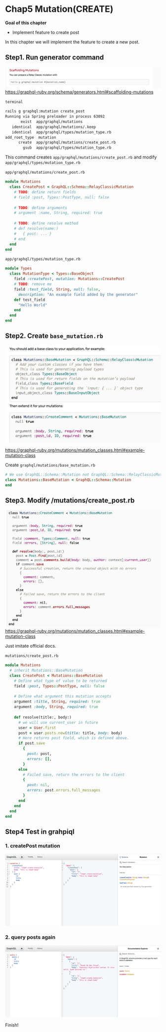 # Chap5 Mutation(CREATE)
**Goal of this chapter** 
- Implement feature to create post

In this chapter we will implement the feature to create a new post.

## Step1. Run generator command

![01](./docs/img/05-mutation-create/01.png)
https://graphql-ruby.org/schema/generators.html#scaffolding-mutations

`terminal`
```bash
rails g graphql:mutation create_post
Running via Spring preloader in process 63092
       exist  app/graphql/mutations
   identical  app/graphql/mutations/.keep
   identical  app/graphql/types/mutation_type.rb
add_root_type  mutation
      create  app/graphql/mutations/create_post.rb
        gsub  app/graphql/types/mutation_type.rb
```

This command creates `app/graphql/mutations/create_post.rb` and modify `app/graphql/types/mutation_type.rb`

`app/graphql/mutations/create_post.rb`
```ruby
module Mutations
  class CreatePost < GraphQL::Schema::RelayClassicMutation
    # TODO: define return fields
    # field :post, Types::PostType, null: false

    # TODO: define arguments
    # argument :name, String, required: true

    # TODO: define resolve method
    # def resolve(name:)
    #   { post: ... }
    # end
  end
end
```

`app/graphql/types/mutation_type.rb`
```ruby
module Types
  class MutationType < Types::BaseObject
    field :createPost, mutation: Mutations::CreatePost
    # TODO: remove me
    field :test_field, String, null: false,
      description: "An example field added by the generator"
    def test_field
      "Hello World"
    end
  end
end
```

## Step2. Create `base_mutation.rb`

![02](./docs/img/05-mutation-create/02.png)

https://graphql-ruby.org/mutations/mutation_classes.html#example-mutation-class

Create `graphql/mutations/base_mutation.rb`

```ruby
# We use GraphQL::Schema::Mutation not GraphQL::Schema::RelayClassicMutation# Because I use apollo-client
class Mutations::BaseMutation < GraphQL::Schema::Mutation
end
```

## Step3. Modify /mutations/create_post.rb

![03](./docs/img/05-mutation-create/03.png)
https://graphql-ruby.org/mutations/mutation_classes.html#example-mutation-class

Just imitate official docs.

`mutations/create_post.rb`
```ruby
module Mutations
  # inherit Mutations::BaseMutation
  class CreatePost < Mutations::BaseMutation
    # Define what type of value to be returned
    field :post, Types::PostType, null: false

    # Define what argument this mutation accepts
    argument :title, String, required: true
    argument :body, String, required: true

    def resolve(title:, body:)
      # we will use current_user in future
      user = User.first
      post = user.posts.new(title: title, body: body)
      # Here returns post field, which is defined above.
      if post.save
        {
          post: post,
          errors: [],
        }
      else
        # Failed save, return the errors to the client
        {
          post: nil,
          errors: post.errors.full_messages
        }
      end
    end
  end
end
```

## Step4 Test in grahpiql
### 1. createPost mutation
![04](./docs/img/05-mutation-create/04.png)


### 2. query posts again
![05](./docs/img/05-mutation-create/05.png)

Finish!

